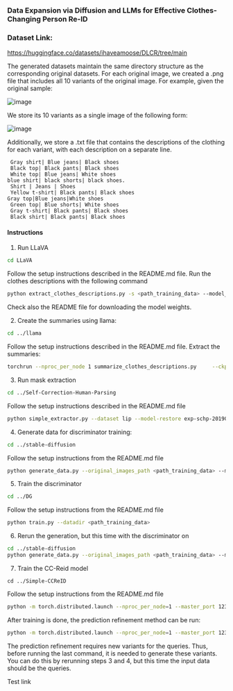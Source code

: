### Data Expansion via Diffusion and LLMs for Effective Clothes-Changing Person Re-ID
### Dataset Link:
https://huggingface.co/datasets/ihaveamoose/DLCR/tree/main

The generated datasets maintain the same directory structure as the corresponding original datasets. For each original image, we created a .png file that includes all 10 variants of the original image. For example, given the original sample:

![image](https://github.com/CroitoruAlin/dlcr/assets/37226076/280bbd50-dfd4-4a39-8219-fede5edc34a1)

We store its 10 variants as a single image of the following form:

![image](https://github.com/CroitoruAlin/dlcr/assets/37226076/11f3bb5f-96ce-4366-82fc-aec476c16b7b)

Additionally, we store a .txt file that contains the descriptions of the clothing for each variant, with each description on a separate line.
```
 Gray shirt| Blue jeans| Black shoes
 Black top| Black pants| Black shoes
 White top| Blue jeans| White shoes
blue shirt| black shorts| black shoes.
 Shirt | Jeans | Shoes
 Yellow t-shirt| Black pants| Black shoes
Gray top|Blue jeans|White shoes
 Green top| Blue shorts| White shoes
 Gray t-shirt| Black pants| Black shoes
 Black shirt| Black pants| Black shoes
```
#### Instructions
1. Run LLaVA

```bash
cd LLaVA
```
Follow the setup instructions described in the README.md file.
Run the clothes descriptions with the following command
```bash
python extract_clothes_descriptions.py -s <path_training_data> --model_path <path_checkpoint> --output_file ./prcc_clothes_descriptions.jsonl
```
Check also the README file for downloading the model weights.

2. Create the summaries using llama:

```bash
cd ../llama
```
Follow the setup instructions described in the README.md file.
Extract the summaries:
```bash
torchrun --nproc_per_node 1 summarize_clothes_descriptions.py     --ckpt_dir Llama-2-7b-chat/     --tokenizer_path ./Llama-2-7b-chat/tokenizer.model     --max_seq_len 512 --max_batch_size 6
```
3. Run mask extraction
```bash
cd ../Self-Correction-Human-Parsing

```
Follow the setup instructions described in the README.md file
```bash
python simple_extractor.py --dataset lip --model-restore exp-schp-201908261155-lip.pth --input-dir <path_training_data> --output-dir prcc_masks
```
4. Generate data for discriminator training:
```bash
cd ../stable-diffusion
```
Follow the setup instructions from the README.md file
```bash
python generate_data.py --original_images_path <path_training_data> --masks_path ../Self-Correction-Human-Parsing/prcc_masks --output_directory_path . --clothes_description_path ../llama/parsed_clothes.json

```
5. Train the discriminator
```bash
cd ../DG
```
Follow the setup instructions from the README.md file
```bash
python train.py --datadir <path_training_data>
```
6. Rerun the generation, but this time with the discriminator on

```bash
cd ../stable-diffusion
python generate_data.py --original_images_path <path_training_data> --masks_path ../Self-Correction-Human-Parsing/prcc_masks --output_directory_path . --clothes_description_path ../llama/parsed_clothes.json --use_discriminator True

```
7. Train the CC-Reid model

```
cd ../Simple-CCReID
```
Follow the setup instructions from the README.md file
```bash
python -m torch.distributed.launch --nproc_per_node=1 --master_port 12345 main.py --dataset prcc --cfg configs/res50_cels_cal.yaml --gpu 0 --root <dir_containing_data> --gen_path <path_generated_data>
```
After training is done, the prediction refinement method can be run:
```bash
python -m torch.distributed.launch --nproc_per_node=1 --master_port 12345 main_evaluation.py --dataset prcc --cfg configs/res50_cels_cal.yaml --gpu 0 --root <dir_containing_data> --gen_path <path_test_generated_data>
```
The prediction refinement requires new variants for the queries. Thus, before running the last command, it is needed to generate these variants.
You can do this by rerunning steps 3 and 4, but this time the input data should be the queries.

Test link
